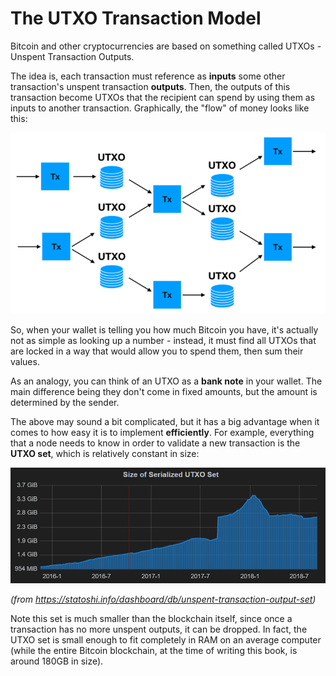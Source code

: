 # The UTXO Transaction Model

Bitcoin and other cryptocurrencies are based on something called UTXOs - Unspent Transaction Outputs.

The idea is, each transaction must reference as **inputs** some other transaction's unspent transaction **outputs**. Then, the outputs of this transaction become UTXOs that the recipient can spend by using them as inputs to another transaction. Graphically, the "flow" of money looks like this:

![](/content/part-1-blockchain-networks-concepts/transactions/blockchain-transactions/utxo.png)

So, when your wallet is telling you how much Bitcoin you have, it's actually not as simple as looking up a number - instead, it must find all UTXOs that are locked in a way that would allow you to spend them, then sum their values.

As an analogy, you can think of an UTXO as a **bank note** in your wallet. The main difference being they don't come in fixed amounts, but the amount is determined by the sender.

The above may sound a bit complicated, but it has a big advantage when it comes to how easy it is to implement **efficiently**. For example, everything that a node needs to know in order to validate a new transaction is the **UTXO set**, which is relatively constant in size:

![](/content/part-1-blockchain-networks-concepts/transactions/blockchain-transactions/utxo_set.png)

*(from https://statoshi.info/dashboard/db/unspent-transaction-output-set)*

Note this set is much smaller than the blockchain itself, since once a transaction has no more unspent outputs, it can be dropped. In fact, the UTXO set is small enough to fit completely in RAM on an average computer (while the entire Bitcoin blockchain, at the time of writing this book, is around 180GB in size).